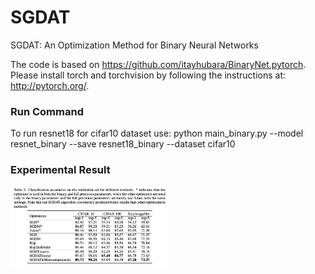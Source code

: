 # SGDAT
SGDAT: An Optimization Method for Binary Neural Networks

The code is based on https://github.com/itayhubara/BinaryNet.pytorch.  
Please install torch and torchvision by following the instructions at: http://pytorch.org/.   

### Run Command
To run resnet18 for cifar10 dataset use: python main_binary.py --model resnet_binary --save resnet18_binary --dataset cifar10  

### Experimental Result
<img src="image/result.png" width = "50%" />
